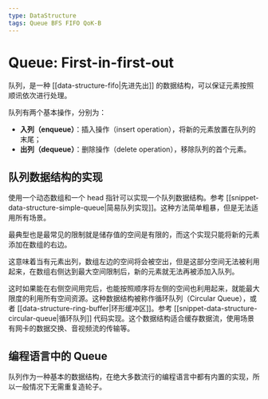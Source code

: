 ```yaml
---
type: DataStructure
tags: Queue BFS FIFO QoK-B
---
```


# Queue: First-in-first-out

队列，是一种 [[data-structure-fifo|先进先出]] 的数据结构，可以保证元素按照顺讯依次进行处理。

队列有两个基本操作，分别为：

- **入列（enqueue）**：插入操作（insert operation），将新的元素放置在队列的末尾；
- **出列（dequeue）**：删除操作（delete operation），移除队列的首个元素。

## 队列数据结构的实现

使用一个动态数组和一个 head 指针可以实现一个队列数据结构。参考 [[snippet-data-structure-simple-queue|简易队列实现]]。这种方法简单粗暴，但是无法适用所有场景。

最典型也是最常见的限制就是储存值的空间是有限的，而这个实现只能将新的元素添加在数组的右边。

这意味着当有元素出列，数组左边的空间将会被空出，但是这部分空间无法被利用起来，在数组右侧达到最大空间限制后，新的元素就无法再被添加入队列。

这时如果能在右侧空间用完后，也能按照顺序将左侧的空间也利用起来，就能最大限度的利用所有空间资源。这种数据结构被称作循环队列（Circular Queue），或者 [[data-structure-ring-buffer|环形缓冲区]]。参考 [[snippet-data-structure-circular-queue|循环队列]] 代码实现。这个数据结构适合缓存数据流，使用场景有网卡的数据交换、音视频流的传输等。

## 编程语言中的 Queue

队列作为一种基本的数据结构，在绝大多数流行的编程语言中都有内置的实现，所以一般情况下无需重复造轮子。
